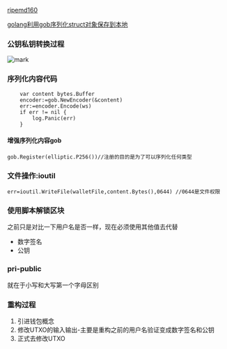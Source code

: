 [ripemd160](https://blog.csdn.net/u013397318/article/details/80937583)

[golang利用gob序列化struct对象保存到本地](https://studygolang.com/articles/2888)

### 公钥私钥转换过程

![mark](http://7xnk07.com1.z0.glb.clouddn.com/blog/180920/H2HIHaE78d.png?imageslim)

### 序列化内容代码

```
	var content bytes.Buffer
	encoder:=gob.NewEncoder(&content)
	err:=encoder.Encode(ws)
	if err != nil {
		log.Panic(err)
	}
```

#### 增强序列化内容gob

```
gob.Register(elliptic.P256())//注册的目的是为了可以序列化任何类型
```



### 文件操作:ioutil

```
err=ioutil.WriteFile(walletFile,content.Bytes(),0644) //0644是文件权限
```



### 使用脚本解锁区块

之前只是对比一下用户名是否一样，现在必须使用其他值去代替

- 数字签名
- 公钥

### pri-public

就在于小写和大写第一个字母区别

### 重构过程

1. 引进钱包概念
2. 修改UTXO的输入输出-主要是重构之前的用户名验证变成数字签名和公钥
3. 正式去修改UTXO

